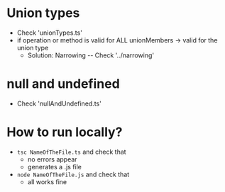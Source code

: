 
# Union types
* Check 'unionTypes.ts'
* if operation or method is valid for ALL unionMembers → valid for the union type
  * Solution: Narrowing -- Check '../narrowing'

# null and undefined
* Check 'nullAndUndefined.ts'

# How to run locally?
* `tsc NameOfTheFile.ts` and check that
    * no errors appear
    * generates a .js file
* `node NameOfTheFile.js` and check that
    * all works fine
